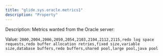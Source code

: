 ```yaml
---
title: "glide.sys.oracle.metrics1"
description: "Property"
---
```


Description: Metrics wanted from the Oracle server:

Value: `2000,2004,2006,2050,2054,2103,2104,2112,2115,redo log space requests,redo buffer allocation retries,fixed size,variable size,database buffers,redo buffers,shared pool,large pool,java pool`